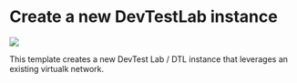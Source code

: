 # Create a new DevTestLab instance

<a href="https://portal.azure.com/#create/Microsoft.Template/uri/https%3A%2F%2Fraw.githubusercontent.com%2Fazure%2Fazure-devtestlab%2Fmaster%2FARMTemplates%2F301-dtl-create-lab%2Fazuredeploy.json" target="_blank">
    <img src="http://azuredeploy.net/deploybutton.png"/>
</a>


This template creates a new DevTest Lab / DTL instance that leverages an existing virtualk network.
